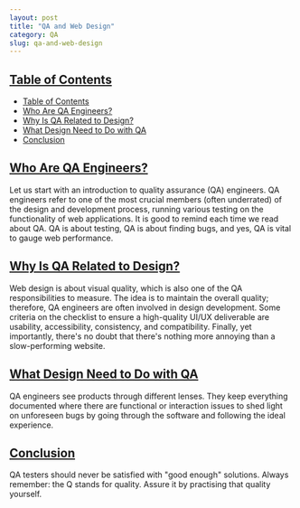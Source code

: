 ```yaml
---
layout: post
title: "QA and Web Design"
category: QA
slug: qa-and-web-design
---
```


## [Table of Contents](#toc)
- [Table of Contents](#table-of-contents)
- [Who Are QA Engineers?](#who-are-qa-engineers)
- [Why Is QA Related to Design?](#why-is-qa-related-to-design)
- [What Design Need to Do with QA](#what-design-need-to-do-with-qa)
- [Conclusion](#conclusion)

## [Who Are QA Engineers?](#who-are-qa-engineers)

Let us start with an introduction to quality assurance (QA) engineers.
QA engineers refer to one of the most crucial members (often underrated) of the design and development process, running various testing on the functionality of web applications.
It is good to remind each time we read about QA. QA is about testing, QA is about finding bugs, and yes, QA is vital to gauge web performance.

## [Why Is QA Related to Design?](#why-is-qa-related-to-design)

Web design is about visual quality, which is also one of the QA responsibilities to measure. The idea is to maintain the overall quality; therefore, QA engineers are often involved in design development.
Some criteria on the checklist to ensure a high-quality UI/UX deliverable are usability, accessibility, consistency, and compatibility.
Finally, yet importantly, there's no doubt that there's nothing more annoying than a slow-performing website.

## [What Design Need to Do with QA](#what-design-need-to-do-with-qa)

QA engineers see products through different lenses. They keep everything documented where there are functional or interaction issues to shed light on unforeseen bugs by going through the software and following the ideal experience.

## [Conclusion](#conclusion)

QA testers should never be satisfied with "good enough" solutions. Always remember: the Q stands for quality. Assure it by practising that quality yourself.
